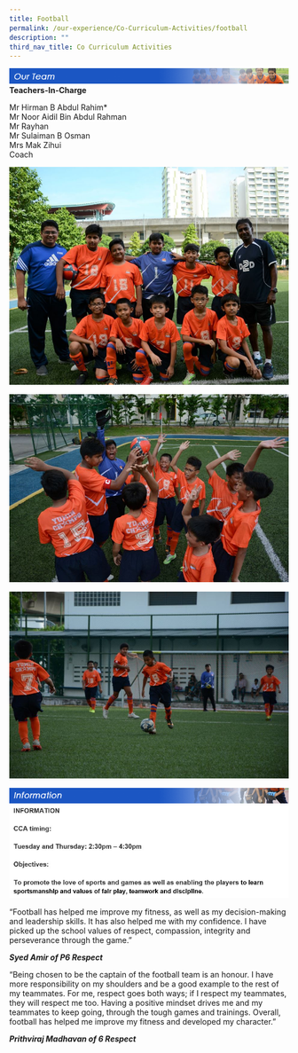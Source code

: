 ```yaml
---
title: Football
permalink: /our-experience/Co-Curriculum-Activities/football
description: ""
third_nav_title: Co Curriculum Activities
---
```

![](/images/ourteam_softball.png)
**Teachers-In-Charge**  
  
Mr Hirman B Abdul Rahim\*  
Mr Noor Aidil Bin Abdul Rahman  
Mr Rayhan  
Mr Sulaiman B Osman  
Mrs Mak Zihui  
Coach

![](/images/Soccer2020a.jpeg)

![](/images/Soccer2020b.jpeg)

![](/images/Soccer2020c.jpeg)

![](/images/information_softball.png)
![](/images/Soccer%202020%20info.jpeg)

“Football has helped me improve my fitness, as well as my decision-making and leadership skills. It has also helped me with my confidence. I have picked up the school values of respect, compassion, integrity and perseverance through the game.”

**_Syed Amir of P6 Respect_**

  

  

“Being chosen to be the captain of the football team is an honour. I have more responsibility on my shoulders and be a good example to the rest of my teammates. For me, respect goes both ways; if I respect my teammates, they will respect me too. Having a positive mindset drives me and my teammates to keep going, through the tough games and trainings. Overall, football has helped me improve my fitness and developed my character.”

  
**_Prithviraj Madhavan of 6 Respect_**